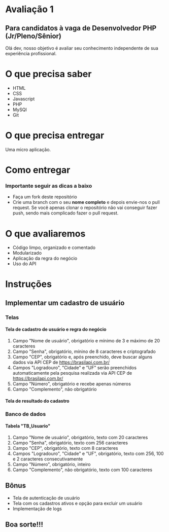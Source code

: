# Avaliação 1
## Para candidatos à vaga de Desenvolvedor PHP (Jr/Pleno/Sênior)
Olá dev, nosso objetivo é avaliar seu conhecimento independente de sua experiência profissional. 

# O que precisa saber
* HTML
* CSS
* Javascript 
* PHP
* MySQl
* Git

# O que precisa entregar
Uma micro aplicação.

# Como entregar
### Importante seguir as dicas a baixo
* Faça um fork deste repositório
* Crie uma branch com o seu **nome completo** e depois envie-nos o pull request. Se você apenas clonar o repositório não vai conseguir fazer push, sendo  mais complicado fazer o pull request.

# O que avaliaremos
* Código limpo, organizado e comentado
* Modularizado
* Aplicação da regra do negócio
* Uso do API

# Instruções
## Implementar um cadastro de usuário

### Telas
#### Tela de cadastro de usuário e regra do negócio
1. Campo "Nome de usuário", obrigatório e mínimo de 3 e máximo de 20 caracteres
2. Campo "Senha", obrigatório, mínino de 8 caracteres e criptografado
3. Campo "CEP", obrigatório e, após preenchido, deve buscar alguns dados via API CEP de https://brasilapi.com.br/
4. Campos "Logradouro", "Cidade" e "UF" serão preenchidos automaticamente pela pesquisa realizada via API CEP de https://brasilapi.com.br/
5. Campo "Número", obrigatório e recebe apenas números
6. Campo "Complemento", não obrigatório

#### Tela de resultado do cadastro

### Banco de dados
#### Tabela "TB_Usuario"
1. Campo "Nome de usuário", obrigatório, texto com 20 caracteres
2. Campo "Senha", obrigatório, texto com 256 caracteres
3. Campo "CEP", obrigatório, texto com 8 caracteres
4. Campos "Logradouro", "Cidade" e "UF", obrigatório, texto com 256, 100 e 2 caracteres consecutivamente
5. Campo "Número", obrigatório, inteiro
6. Campo "Complemento", não obrigatório, texto com 100 caracteres

## Bônus
* Tela de autenticação de usuário
* Tela com os cadastros ativos e opção para excluir um usuário
* Implementação de logs

## Boa sorte!!!
